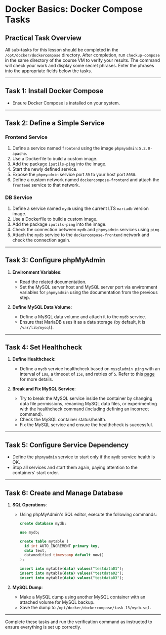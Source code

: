 # Docker Basics: Docker Compose Tasks

## Practical Task Overview

All sub-tasks for this lesson should be completed in the `/opt/docker/dockercompose` directory. After completion, run `checkup-compose` in the same directory of the course VM to verify your results. The command will check your work and display some secret phrases. Enter the phrases into the appropriate fields below the tasks.

---

## Task 1: Install Docker Compose

- Ensure Docker Compose is installed on your system.

---

## Task 2: Define a Simple Service

### Frontend Service

1. Define a service named `frontend` using the image `phpmyadmin:5.2.0-apache`.
2. Use a Dockerfile to build a custom image.
3. Add the package `iputils-ping` into the image.
4. Start the newly defined service.
5. Expose the `phpmyadmin` service port `80` to your host port `8080`.
6. Define a custom network named `dockercompose-frontend` and attach the `frontend` service to that network.

### DB Service

1. Define a service named `mydb` using the current LTS `mariadb` version image.
2. Use a Dockerfile to build a custom image.
3. Add the package `iputils-ping` into the image.
4. Check the connection between `mydb` and `phpmyadmin` services using `ping`.
5. Attach the `mydb` service to the `dockercompose-frontend` network and check the connection again.

---

## Task 3: Configure phpMyAdmin

1. **Environment Variables**:
   - Read the related documentation.
   - Set the MySQL server host and MySQL server port via environment variables for `phpmyadmin` using the documentation from the previous step.

2. **Define MySQL Data Volume**:
   - Define a MySQL data volume and attach it to the `mydb` service.
   - Ensure that MariaDB uses it as a data storage (by default, it is `/var/lib/mysql`).

---

## Task 4: Set Healthcheck

1. **Define Healthcheck**:
   - Define a `mydb` service healthcheck based on `mysqladmin ping` with an interval of `10s`, a timeout of `15s`, and retries of `5`. Refer to this [page](https://docs.docker.com/compose/compose-file/compose-file-v3/#healthcheck) for more details.

2. **Break and Fix MySQL Service**:
   - Try to break the MySQL service inside the container by changing data file permissions, renaming MySQL data files, or experimenting with the healthcheck command (including defining an incorrect command).
   - Check the MySQL container status/health.
   - Fix the MySQL service and ensure the healthcheck is successful.

---

## Task 5: Configure Service Dependency

- Define the `phpmyadmin` service to start only if the `mydb` service health is OK.
- Stop all services and start them again, paying attention to the containers' start order.

---

## Task 6: Create and Manage Database

1. **SQL Operations**:
   - Using phpMyAdmin's SQL editor, execute the following commands:

     ```sql
     create database mydb;

     use mydb;

     create table mytable (
       id int AUTO_INCREMENT primary key,
       data text,
       datamodified timestamp default now()
     );

     insert into mytable(data) values("testdata01");
     insert into mytable(data) values("testdata02");
     insert into mytable(data) values("testdata03");
     ```

2. **MySQL Dump**:
   - Make a MySQL dump using another MySQL container with an attached volume for MySQL backup.
   - Save the dump to `/opt/docker/dockercompose/task-13/mydb.sql`.

---

Complete these tasks and run the verification command as instructed to ensure everything is set up correctly.
